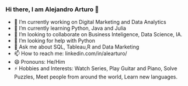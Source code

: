 ### Hi there, I am Alejandro Arturo 👋


- 🔭 I’m currently working on  Digital Marketing and Data Analytics
- 🌱 I’m currently learning Python, Java and Julia
- 👯 I’m looking to collaborate on  Business Inteligence, Data Science, IA.
- 🤔 I’m looking for help with Python
- 💬 Ask me about  SQL, Tableau,R and Data Marketing
- 📫 How to reach me: linkedin.com/in/alearturo/
- 😄 Pronouns: He/Him
- ⚡ Hobbies and Interests: Watch Series, Play Guitar and Piano, Solve Puzzles, Meet people from around the world, Learn new languages.
